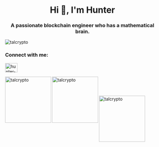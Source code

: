 <h1 align="center">Hi 👋, I'm Hunter</h1>
<h3 align="center">A passionate blockchain engineer who has a mathematical brain.</h3>

<p align="left"> <img src="https://komarev.com/ghpvc/?username=talcrypto&label=Profile%20views&color=0e75b6&style=flat" alt="talcrypto" /> </p>

<!-- <p align="left"> <a href="https://github.com/ryo-ma/github-profile-trophy"><img src="https://github-profile-trophy.vercel.app/?username=talcrypto" alt="talcrypto" /></a> </p> -->

<h3 align="left">Connect with me:</h3>
<p align="left">
<a href="https://linkedin.com/in/hunter0813/" target="blank"><img align="center" src="https://raw.githubusercontent.com/rahuldkjain/github-profile-readme-generator/master/src/images/icons/Social/linked-in-alt.svg" alt="hunter-lee/" height="30" width="40" /></a>
</p>



<p><img height="150px" align="left" src="https://github-readme-stats.vercel.app/api/top-langs?username=talcrypto&show_icons=true&locale=en&layout=compact&theme=dracula&private=true" alt="talcrypto" /></p>

<p>&nbsp;<img height="150px" align="left" src="https://github-readme-stats.vercel.app/api?username=talcrypto&show_icons=true&locale=en&theme=dracula&count_private=true&private=true" alt="talcrypto" /></p>
<br/>

<p><img height="150px" align="left" src="https://github-readme-streak-stats.herokuapp.com/?user=talcrypto&&theme=dracula" alt="talcrypto" /></p>

